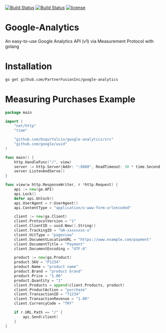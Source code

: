 [![Build Status](https://travis-ci.org/OzqurYalcin/google-analytics.svg?branch=master)](https://travis-ci.org/OzqurYalcin/google-analytics) [![Build Status](https://circleci.com/gh/OzqurYalcin/google-analytics.svg?style=svg)](https://circleci.com/gh/OzqurYalcin/google-analytics) [![license](https://img.shields.io/:license-mit-blue.svg)](https://github.com/OzqurYalcin/google-analytics/blob/master/LICENSE.md)

# Google-Analytics
An easy-to-use Google Analytics API (v1) via Measurement Protocol with golang

# Installation
```bash
go get github.com/PartnerFusionInc/google-analytics
```

# Measuring Purchases Example
```go
package main

import (
	"net/http"
	"time"

	"github.com/OzqurYalcin/google-analytics/src"
	"github.com/google/uuid"
)

func main() {
	http.HandleFunc("/", view)
	server := http.Server{Addr: ":8080", ReadTimeout: 30 * time.Second, WriteTimeout: 30 * time.Second}
	server.ListenAndServe()
}

func view(w http.ResponseWriter, r *http.Request) {
	api := new(ga.API)
	api.Lock()
	defer api.Unlock()
	api.UserAgent = r.UserAgent()
	api.ContentType = "application/x-www-form-urlencoded"

	client := new(ga.Client)
	client.ProtocolVersion = "1"
	client.ClientID = uuid.New().String()
	client.TrackingID = "UA-xxxxxxxx-x"
	client.HitType = "pageview"
	client.DocumentLocationURL = "https://www.example.com/payment"
	client.DocumentTitle = "Payment"
	client.DocumentEncoding = "UTF-8"

	product := new(ga.Product)
	product.SKU = "P1234"
	product.Name = "product name"
	product.Brand = "product brand"
	product.Price = "1.00"
	product.Quantity = "1"
	client.Products = append(client.Products, product)
	client.ProductAction = "purchase"
	client.TransactionID = "T1234"
	client.TransactionRevenue = "1.00"
	client.CurrencyCode = "TRY"

	if r.URL.Path == "/" {
		api.Send(client)
	}
}
```
